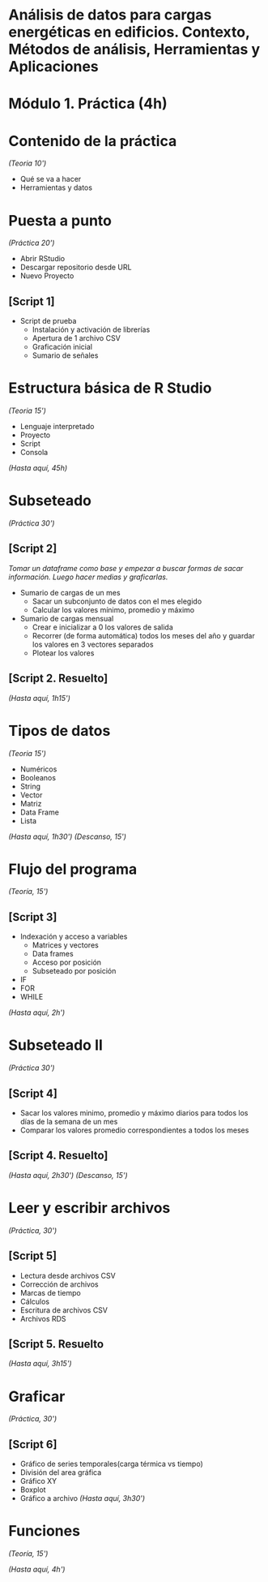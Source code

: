 # Análisis de datos para cargas energéticas en edificios. Contexto, Métodos de análisis, Herramientas y Aplicaciones

# Módulo 1. Práctica (4h)
# Contenido de la práctica
*(Teoria 10')*
- Qué se va a hacer
- Herramientas y datos

# Puesta a punto
*(Práctica 20')*
- Abrir RStudio
- Descargar repositorio desde URL
- Nuevo Proyecto

## [Script 1] 
- Script de prueba
	- Instalación y activación de librerías
	- Apertura de 1 archivo CSV
	- Graficación inicial
	- Sumario de señales

# Estructura básica de R Studio
*(Teoria 15')*
- Lenguaje interpretado
- Proyecto
- Script
- Consola

*(Hasta aquí, 45h)*

# Subseteado
*(Práctica 30')*
## [Script 2]
*Tomar un dataframe como base y empezar a buscar formas de sacar información. Luego hacer medias y graficarlas.*

- Sumario de cargas de un mes
	- Sacar un subconjunto de datos con el mes elegido
	- Calcular los valores mínimo, promedio y máximo
- Sumario de cargas mensual
	- Crear e inicializar a 0 los valores de salida
	- Recorrer (de forma automática) todos los meses del año y guardar los valores en 3 vectores separados
	- Plotear los valores
## [Script 2. Resuelto]

*(Hasta aquí, 1h15')*

# Tipos de datos
*(Teoria 15')*
- Numéricos
- Booleanos
- String
- Vector
- Matriz
- Data Frame
- Lista

*(Hasta aquí, 1h30')*
*(Descanso, 15')*

# Flujo del programa
*(Teoría, 15')*
## [Script 3]
- Indexación y acceso a variables
	- Matrices y vectores
	- Data frames
	- Acceso por posición
	- Subseteado por posición
- IF
- FOR
- WHILE

*(Hasta aquí, 2h')*

# Subseteado II
*(Práctica 30')*
## [Script 4]
- Sacar los valores minimo, promedio y máximo diarios para todos los días de la semana de un mes
- Comparar los valores promedio correspondientes a todos los meses 


## [Script 4. Resuelto]

*(Hasta aquí, 2h30')*
*(Descanso, 15')*

# Leer y escribir archivos
*(Práctica, 30')*
## [Script 5]
- Lectura desde archivos CSV
- Corrección de archivos
- Marcas de tiempo
- Cálculos
- Escritura de archivos CSV
- Archivos RDS
## [Script 5. Resuelto
*(Hasta aquí, 3h15')*

# Graficar
*(Práctica, 30')*
## [Script 6]
- Gráfico de series temporales(carga térmica vs tiempo)
- División del area gráfica
- Gráfico XY
- Boxplot
- Gráfico a archivo
*(Hasta aquí, 3h30')*

# Funciones
*(Teoría, 15')*

*(Hasta aquí, 4h')*
